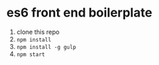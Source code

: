 es6 front end boilerplate
=========================

1. clone this repo
2. `npm install`
3. `npm install -g gulp`
4. `npm start`